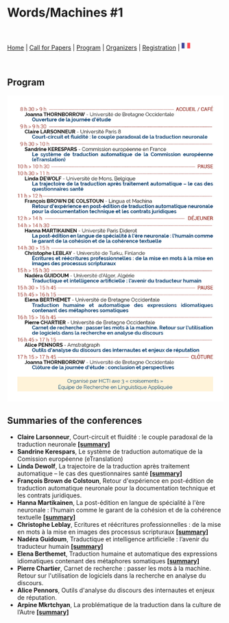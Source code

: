 # Words/Machines #1

<br>

[Home](https://motsmachines.github.io/2019/en) | [Call for Papers](https://motsmachines.github.io/2019/en/cfp) | [Program](https://motsmachines.github.io/2019/en/program) | [Organizers](https://motsmachines.github.io/2019/en/orga) | [Registration](https://motsmachines.github.io/2019/en/registration) | [<img src="FR.png" width="20">](https://motsmachines.github.io/2019/fr/program)

<br>


## Program

![Programme](programme.jpg)

## Summaries of the conferences

* **Claire Larsonneur**, Court-circuit et fluidité : le couple paradoxal de la traduction neuronale **[[summary]](sub/Larsonneur.pdf)**
* **Sandrine Kerespars**, Le système de traduction automatique de la Comission européenne (eTranslation)
* **Linda Dewolf**, La trajectoire de la traduction après traitement automatique – le cas des questionnaires santé **[[summary]](sub/Dewolf.pdf)**
* **François Brown de Colstoun**, Retour d'expérience en post-édition de traduction automatique neuronale pour la documentation technique et les contrats juridiques.
* **Hanna Martikainen**, La post-édition en langue de spécialité à l'ère neuronale : l’humain comme le garant de la cohésion et de la cohérence textuelle **[[summary]](sub/Martikainen.pdf)**
* **Christophe Leblay**, Ecritures et réécritures professionnelles : de la mise en mots à la mise en images des processus scripturaux **[[summary]](sub/Leblay.pdf)**
* **Nadéra Guidoum**, Traductique et intelligence artificielle : l’avenir du traducteur humain **[[summary]](sub/Guidoum.pdf)**
* **Elena Berthemet**, Traduction humaine et automatique des expressions idiomatiques contenant des métaphores somatiques **[[summary]](sub/Berthemet.pdf)**
* **Pierre Chartier**, Carnet de recherche : passer les mots à la machine. Retour sur l'utilisation de logiciels dans la recherche en analyse du discours.
* **Alice Pennors**, Outils d'analyse du discours des internautes et enjeux de réputation.
* **Arpine Mkrtchyan**, La problématique de la traduction dans la culture de l’Autre **[[summary]](sub/Mkrtchyan.pdf)**
